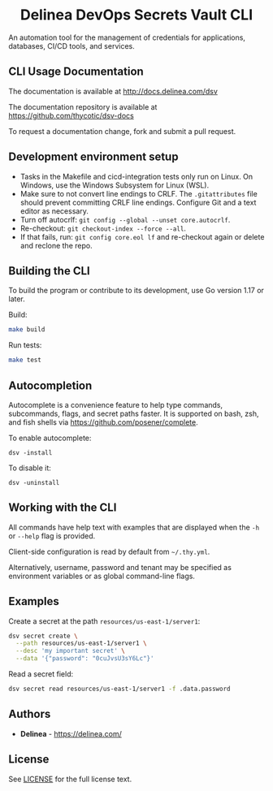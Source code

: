 <h1 align="center">Delinea DevOps Secrets Vault CLI</h1>
An automation tool for the management of credentials for applications, databases, CI/CD tools, and services.

## CLI Usage Documentation
The documentation is available at http://docs.delinea.com/dsv

The documentation repository is available at https://github.com/thycotic/dsv-docs

To request a documentation change, fork and submit a pull request.

## Development environment setup
* Tasks in the Makefile and cicd-integration tests only run on Linux. On Windows, use the Windows Subsystem for Linux (WSL).
* Make sure to not convert line endings to CRLF. The `.gitattributes` file should prevent committing CRLF line endings. Configure Git and a text editor as necessary.
* Turn off autocrlf: `git config --global --unset core.autocrlf`.
* Re-checkout: `git checkout-index --force --all`.
* If that fails, run: `git config core.eol lf` and re-checkout again or delete and reclone the repo.

## Building the CLI
To build the program or contribute to its development, use Go version 1.17 or later.

Build:
```bash
make build
```

Run tests:
```bash
make test
```

## Autocompletion
Autocomplete is a convenience feature to help type commands, subcommands, flags, and secret paths faster.
It is supported on bash, zsh, and fish shells via https://github.com/posener/complete.

To enable autocomplete:
```
dsv -install
```
To disable it:
```
dsv -uninstall
```

## Working with the CLI
All commands have help text with examples that are displayed when the `-h` or `--help` flag is provided.

Client-side configuration is read by default from `~/.thy.yml`.

Alternatively, username, password and tenant may be specified as environment variables or as global command-line flags.

## Examples
Create a secret at the path `resources/us-east-1/server1`:
```bash
dsv secret create \
  --path resources/us-east-1/server1 \
  --desc 'my important secret' \
  --data '{"password": "0cuJvsU3sY6Lc"}'
```

Read a secret field:
```bash
dsv secret read resources/us-east-1/server1 -f .data.password
```

## Authors
* **Delinea** - https://delinea.com/

## License
See [LICENSE](https://github.com/thycotic/dsv-cli/blob/master/LICENSE) for the full license text.
